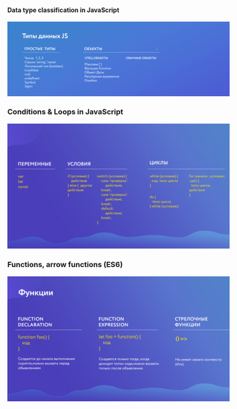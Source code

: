 #### Data type classification in JavaScript
![2.png](JavaScript%20basics/11.%20Data%20type%20classification%20in%20JavaScript/types_2020.jpg)
### Conditions & Loops in JavaScript
![1.jpg](JavaScript%20basics/22.%20Loops/Conditions%20&%20Loops.jpg)
### Functions, arrow functions (ES6)
![1.jpg](JavaScript%20basics/25.%20Functions,%20arrow%20functions%20(ES6)/functions.jpg)
